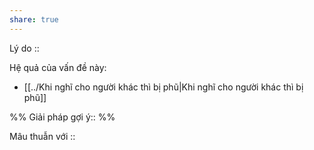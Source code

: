 ```yaml
---
share: true
---
```

Lý do :: 

Hệ quả của vấn đề này:
- [[../Khi nghĩ cho người khác thì bị phũ|Khi nghĩ cho người khác thì bị phũ]]


%%
Giải pháp gợi ý:: 
%%



Mâu thuẫn với ::